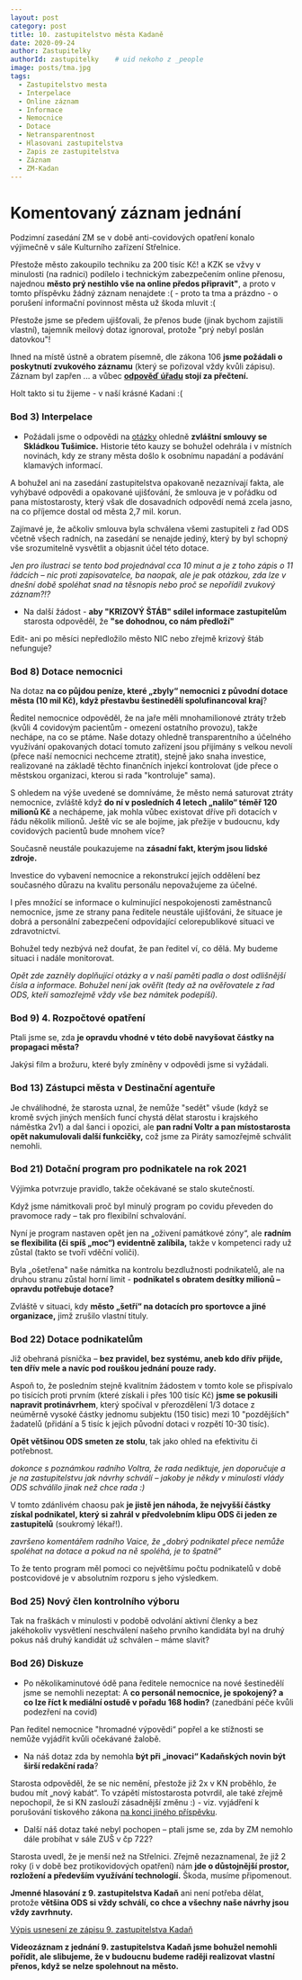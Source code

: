```yaml
---
layout: post
category: post
title: 10. zastupitelstvo města Kadaně
date: 2020-09-24
author: Zastupitelky
authorId: zastupitelky    # uid nekoho z _people
image: posts/tma.jpg
tags:
  - Zastupitelstvo mesta
  - Interpelace
  - Online záznam
  - Informace
  - Nemocnice
  - Dotace
  - Netransparentnost
  - Hlasovani zastupitelstva
  - Zapis ze zastupitelstva
  - Záznam 
  - ZM-Kadan
---
```



# Komentovaný záznam jednání 

Podzimní zasedání ZM se v době anti-covidových opatření konalo výjimečně v sále Kulturního zařízení Střelnice.

Přestože město zakoupilo techniku za 200 tisíc Kč! a KZK se vžvy v minulosti (na radnici) podílelo i technickým zabezpečením online přenosu, najednou **město prý nestihlo vše na online předos připravit"**, a proto v tomto příspěvku žádný záznam nenajdete :( - proto ta tma a prázdno - o porušení informační povinnost města už škoda mluvit :(

Přestože jsme se předem ujišťovali, že přenos bude (jinak bychom zajistili vlastní), tajemník meilový dotaz ignoroval, protože "prý nebyl poslán datovkou"!  

Ihned na místě ústně a obratem písemně, dle zákona 106 **jsme požádali o poskytnutí zvukového záznamu** (který se pořizoval vždy kvůli zápisu). 
Záznam byl zapřen ... a vůbec **[odpověď úřadu](https://www.mesto-kadan.cz/cs/mestsky-urad/zadosti-o-poskytnuti-informaci-dle-zakona-c-106-1999-sb/) stojí za přečtení.**

Holt takto si tu žijeme - v naší krásné Kadani :(


### Bod 3) Interpelace

- Požádali jsme o odpovědi na [otázky](https://drive.google.com/file/d/1g_BDJxMtH7yrKHU54vSUeAouDsmZyZUS/view?usp=sharing) ohledně **zvláštní smlouvy se Skládkou Tušimice.** Historie této kauzy se bohužel odehrála i v místních novinách, kdy ze strany města došlo k osobnímu napadání a podávání klamavých informací. 

A bohužel ani na zasedání zastupitelstva opakovaně nezaznívají fakta, ale vyhýbavé odpovědi a opakované ujišťování, že smlouva je v pořádku 
od pana místostarosty, který však dle dosavadních odpovědí nemá zcela jasno, na co příjemce dostal od města 2,7 mil. korun. 

Zajímavé je, že ačkoliv smlouva byla schválena všemi zastupiteli z řad ODS včetně všech radních, na zasedání se nenajde jediný, který by byl schopný vše srozumitelně vysvětlit a objasnit účel této dotace.

*Jen pro ilustraci se tento bod projednával cca 10 minut a je z toho zápis o 11 řádcích – nic proti zapisovatelce, ba naopak, ale je pak otázkou, zda lze v dnešní době spoléhat snad na těsnopis nebo proč se nepořídil zvukový záznam?!?*

- Na další žádost - **aby "KRIZOVÝ ŠTÁB" sdílel informace zastupitelům** starosta odpověděl, že **"se dohodnou, co nám předloží"**

Edit- ani po měsíci nepředložilo město NIC nebo zřejmě krizový štáb nefunguje?


### Bod 8) Dotace nemocnici

Na dotaz **na co půjdou peníze, které „zbyly“ nemocnici z původní dotace města (10 mil Kč), když přestavbu šestinedělí spolufinancoval kraj**?

Ředitel nemocnice odpověděl, že na jaře měli mnohamilionové ztráty tržeb (kvůli 4 covidovým pacientům - omezení ostatního provozu), takže nechápe, na co se ptáme. 
Naše dotazy ohledně transparentního a účelného využívání opakovaných dotací tomuto zařízení jsou přijímány s velkou nevolí (přece naší nemocnici nechceme ztratit), stejně jako snaha investice, realizované na základě těchto finančních injekcí kontrolovat (jde přece o městskou organizaci, kterou si rada "kontroluje" sama). 

S ohledem na výše uvedené se domníváme, že  město nemá saturovat ztráty nemocnice, zvláště když **do ní v posledních 4 letech „nalilo“ téměř 120 milionů Kč** a nechápeme, jak mohla vůbec existovat dříve při dotacích v řádu několik milionů. 
Ještě víc se ale bojíme, jak přežije v budoucnu, kdy covidových pacientů bude mnohem více? 

Současně neustále poukazujeme na **zásadní fakt, kterým jsou lidské zdroje.**

Investice do vybavení nemocnice a rekonstrukcí jejích oddělení bez současného důrazu na kvalitu personálu nepovažujeme za účelné. 

I přes množící se informace o kulminující nespokojenosti zaměstnanců nemocnice, jsme ze strany pana ředitele neustále ujišťováni, že situace je dobrá a personální zabezpečení odpovídající celorepublikové situaci ve zdravotnictví.

Bohužel tedy nezbývá než doufat, že pan ředitel ví, co dělá. My budeme situaci i nadále monitorovat.

*Opět zde zazněly doplňující otázky a v naší paměti padla o dost odlišnější čísla a informace.
Bohužel není jak ověřit (tedy až na ověřovatele z řad ODS, kteří samozřejmě vždy vše bez námitek podepíší).*

### Bod 9) 4. Rozpočtové opatření

Ptali jsme se, zda **je opravdu vhodné v této době navyšovat částky na propagaci města?**

Jakýsi film a brožuru, které byly zmíněny v odpovědi jsme si vyžádali.


### Bod 13) Zástupci města v Destinační agentuře 

Je chválihodné, že starosta uznal, že nemůže "sedět" všude (když se kromě svých jiných menších funcí chystá dělat starostu i krajského náměstka 2v1) a dal šanci i opozici, ale **pan radní Voltr a pan místostarosta opět nakumulovali další funkcičky,** což jsme za Piráty samozřejmě schválit nemohli.

### Bod 21) Dotační program pro podnikatele na rok 2021

Výjimka potvrzuje pravidlo, takže očekávané se stalo skutečností.

Když jsme námitkovali proč byl minulý program po covidu převeden do pravomoce rady – tak pro flexibilní schvalování.

Nyní je program nastaven opět jen na „oživení památkové zóny“, ale **radním se flexibilita (či spíš „moc“) evidentně zalíbila,** takže v kompetenci rady už zůstal (takto se tvoří vděční voliči). 

Byla „ošetřena" naše námitka na kontrolu bezdlužnosti podnikatelů, ale na druhou stranu zůstal horní limit - **podnikatel s obratem desítky milionů – opravdu potřebuje dotace?**

Zvláště v situaci, kdy **město „šetří“ na dotacích pro sportovce a jiné organizace,** jimž zrušilo vlastní tituly.


### Bod 22) Dotace podnikatelům

Již obehraná písnička – **bez pravidel, bez systému, aneb kdo dřív přijde, ten dřív mele a navíc pod rouškou jednání pouze rady.**

Aspoň to, že posledním stejně kvalitním žádostem v tomto kole se přispívalo po tisících proti prvním (které získali i přes 100 tisíc Kč) **jsme se pokusili napravit protinávrhem**, který spočíval v přerozdělení 1/3 dotace z neúměrně vysoké částky jednomu subjektu (150 tisic) mezi 10 "pozdějších" žadatelů (přidání a 5 tisíc k jejich původní dotaci v rozpětí 10-30 tisíc).

**Opět většinou ODS smeten ze stolu**, tak jako ohled na efektivitu či potřebnost. 

*dokonce s poznámkou radního Voltra, že rada nediktuje, jen doporučuje a je na zastupitelstvu jak návrhy schválí – jakoby je někdy v minulosti vlády ODS schválilo jinak než chce rada :)*

V tomto zdánlivém chaosu pak **je jistě jen náhoda, že nejvyšší částky získal podnikatel, který si zahrál v předvolebním klipu ODS či jeden ze zastupitelů** (soukromý lékař!).

*završeno komentářem radního Vaice, že „dobrý podnikatel přece nemůže spoléhat na dotace a pokud na ně spoléhá, je to špatně“*

To že tento program měl pomoci co největšímu počtu podnikatelů v době postcovidové je v absolutním rozporu s jeho výsledkem. 


### Bod 25) Nový člen kontrolního výboru

Tak na fraškách v minulosti v podobě odvolání aktivní členky a bez jakéhokoliv vysvětlení neschválení našeho prvního kandidáta byl na druhý pokus náš druhý kandidát už schválen – máme slavit?

### Bod 26) Diskuze

- Po několikaminutové ódě pana ředitele nemocnice na nové šestinedělí jsme se nemohli nezeptat: 
A **co personál nemocnice, je spokojený? a co lze říct k mediální ostudě v pořadu 168 hodin?**
(zanedbání péče kvůli podezření na covid)

Pan ředitel nemocnice "hromadné výpovědi“ popřel a ke stížnosti se nemůže vyjádřit kvůli očekávané žalobě.

- Na náš dotaz zda by nemohla **být při „inovaci“ Kadaňských novin být širší redakční rada**?

Starosta odpověděl, že se nic nemění, přestože již 2x v KN proběhlo, že budou mít „nový kabát“.
To vzápětí místostarosta potvrdil, ale také zřejmě nepochopil, že si KN zaslouží zásadnější změnu :) - viz. vyjádření k porušování tiskového zákona [na konci jiného příspěvku](https://kadan.pirati.cz/aktuality/kraj.html).

- Další náš dotaz také nebyl pochopen – ptali jsme se, zda by ZM nemohlo dále probíhat v sále ZUŠ v čp 722? 

Starosta  uvedl, že je menší než na Střelnici.
Zřejmě nezaznamenal, že již 2 roky (i v době bez protikovidových opatření) nám **jde o důstojnější prostor, rozložení a především využívání technologií.**
Škoda, musíme připomenout.     


    
    
    






**Jmenné hlasování z 9. zastupitelstva Kadaň** ani není potřeba dělat, protože **většina ODS si vždy schválí, co chce a všechny naše návrhy jsou vždy zavrhnuty.** 

[Výpis usnesení ze zápisu 9. zastupitelstva Kadaň](https://www.mesto-kadan.cz/filemanager/files/642685.pdf)

**Videozáznam z jednání 9. zastupitelstva Kadaň jsme bohužel nemohli pořídit, ale slibujeme, že v budoucnu budeme raději realizovat vlastní přenos, když se nelze spolehnout na město.**


